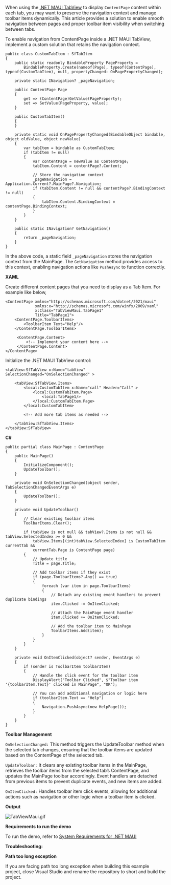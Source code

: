 When using the [.NET MAUI TabView](https://www.syncfusion.com/maui-controls/maui-tab-view) to display `ContentPage` content within each tab, you may want to preserve the navigation context and manage toolbar items dynamically. This article provides a solution to enable smooth navigation between pages and proper toolbar item visibility when switching between tabs.

To enable navigation from ContentPage inside a .NET MAUI TabView, implement a custom solution that retains the navigation context.

```
public class CustomTabItem : SfTabItem
{
    public static readonly BindableProperty PageProperty =
        BindableProperty.Create(nameof(Page), typeof(ContentPage), typeof(CustomTabItem), null, propertyChanged: OnPagePropertyChanged);

    private static INavigation? _pageNavigation;

    public ContentPage Page
    {
        get => (ContentPage)GetValue(PageProperty);
        set => SetValue(PageProperty, value);
    }

    public CustomTabItem()
    {
    }

    private static void OnPagePropertyChanged(BindableObject bindable, object oldValue, object newValue)
    {
        var tabItem = bindable as CustomTabItem;
        if (tabItem != null)
        {
            var contentPage = newValue as ContentPage;
            tabItem.Content = contentPage?.Content;

            // Store the navigation context
            _pageNavigation = Application.Current?.MainPage?.Navigation;
            if (tabItem.Content != null && contentPage?.BindingContext != null)
            {
                tabItem.Content.BindingContext = contentPage.BindingContext;
            }
        }
    }

    public static INavigation? GetNavigation()
    {
        return _pageNavigation;
    }
}
```

In the above code, a static field `_pageNavigation` stores the navigation context from the MainPage. The `GetNavigation` method provides access to this context, enabling navigation actions like `PushAsync` to function correctly.

**XAML**

Create different content pages that you need to display as a Tab Item. For example like below,

```
<ContentPage xmlns="http://schemas.microsoft.com/dotnet/2021/maui"
             xmlns:x="http://schemas.microsoft.com/winfx/2009/xaml"
             x:Class="TabViewMaui.TabPage1"
             Title="TabPage1">
    <ContentPage.ToolbarItems>
        <ToolbarItem Text="Help"/>
    </ContentPage.ToolbarItems>
    
     <ContentPage.Content>
         <!-- Implement your content here -->
     </ContentPage.Content>
</ContentPage>
```

Initialize the .NET MAUI TabView control:

```
<tabView:SfTabView x:Name="tabView" SelectionChanged="OnSelectionChanged" >

    <tabView:SfTabView.Items>
        <local:CustomTabItem x:Name="call" Header="Call" >
            <local:CustomTabItem.Page>
                <local:TabPage1/>
            </local:CustomTabItem.Page>
        </local:CustomTabItem>

        <!-- Add more tab items as needed -->

    </tabView:SfTabView.Items>
</tabView:SfTabView>
```

**C#**

```
public partial class MainPage : ContentPage
{
    public MainPage()
    {
        InitializeComponent();
        UpdateToolbar();
    }

    private void OnSelectionChanged(object sender, TabSelectionChangedEventArgs e)
    {
        UpdateToolbar();
    }

    private void UpdateToolbar()
    {
        // Clear existing toolbar items
        ToolbarItems.Clear();

        if (tabView is not null && tabView?.Items is not null && tabView.SelectedIndex >= 0 &&
            tabView.Items[(int)tabView.SelectedIndex] is CustomTabItem currentTab &&
            currentTab.Page is ContentPage page)
        {
            // Update title
            Title = page.Title;

            // Add toolbar items if they exist
            if (page.ToolbarItems?.Any() == true)
            {
                foreach (var item in page.ToolbarItems)
                {
                    // Detach any existing event handlers to prevent duplicate bindings
                    item.Clicked -= OnItemClicked;

                    // Attach the MainPage event handler
                    item.Clicked += OnItemClicked;

                    // Add the toolbar item to MainPage
                    ToolbarItems.Add(item);
                }
            }
        }
    }

    private void OnItemClicked(object? sender, EventArgs e)
    {
        if (sender is ToolbarItem toolbarItem)
        {
            // Handle the click event for the toolbar item
            DisplayAlert("Toolbar Clicked", $"Toolbar item '{toolbarItem.Text}' clicked in MainPage", "OK");
            
            // You can add additional navigation or logic here
            if (toolbarItem.Text == "Help")
            {
                Navigation.PushAsync(new HelpPage());
            }
        }
    }
}
```

**Toolbar Management**

`OnSelectionChanged:` This method triggers the UpdateToolbar method when the selected tab changes, ensuring that the toolbar items are updated based on the ContentPage of the selected tab.

`UpdateToolbar:` It clears any existing toolbar items in the MainPage, retrieves the toolbar items from the selected tab’s ContentPage, and updates the MainPage toolbar accordingly. Event handlers are detached from previous items to prevent duplicate events, and new items are added.

`OnItemClicked:` Handles toolbar item click events, allowing for additional actions such as navigation or other logic when a toolbar item is clicked.

**Output**

![TabViewMaui.gif](https://support.syncfusion.com/kb/agent/attachment/article/18735/inline?token=eyJhbGciOiJodHRwOi8vd3d3LnczLm9yZy8yMDAxLzA0L3htbGRzaWctbW9yZSNobWFjLXNoYTI1NiIsInR5cCI6IkpXVCJ9.eyJpZCI6IjM0NTEwIiwib3JnaWQiOiIzIiwiaXNzIjoic3VwcG9ydC5zeW5jZnVzaW9uLmNvbSJ9.nvB6lrnqBhL61d2fUDq_-38Lb2xAiOivrJjePat8Ekg)

**Requirements to run the demo**
 
To run the demo, refer to [System Requirements for .NET MAUI](https://help.syncfusion.com/maui/system-requirements)
 
**Troubleshooting:**

**Path too long exception** 

If you are facing path too long exception when building this example project, close Visual Studio and rename the repository to short and build the project.